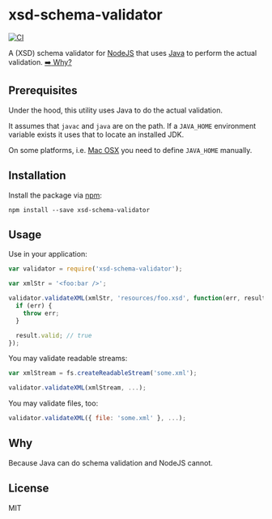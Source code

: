 # xsd-schema-validator

[![CI](https://github.com/nikku/node-xsd-schema-validator/workflows/CI/badge.svg)](https://github.com/nikku/node-xsd-schema-validator/actions?query=workflow%3ACI)

A (XSD) schema validator for [NodeJS](nodejs.org) that uses [Java](https://www.java.com) to perform the actual validation. [:arrow_right: Why?](#why)


## Prerequisites

Under the hood, this utility uses Java to do the actual validation. 

It assumes that `javac` and `java` are on the path. If a `JAVA_HOME` environment variable exists it uses that to locate an installed JDK. 

On some platforms, i.e. [Mac OSX](http://www.mkyong.com/java/how-to-set-java_home-environment-variable-on-mac-os-x/) you need to define `JAVA_HOME` manually.


## Installation

Install the package via [npm](http://npmjs.org):

```
npm install --save xsd-schema-validator
```


## Usage

Use in your application:

```javascript
var validator = require('xsd-schema-validator');

var xmlStr = '<foo:bar />';

validator.validateXML(xmlStr, 'resources/foo.xsd', function(err, result) {
  if (err) {
    throw err;
  }

  result.valid; // true
});
```

You may validate readable streams:

```javascript
var xmlStream = fs.createReadableStream('some.xml');

validator.validateXML(xmlStream, ...);
```

You may validate files, too:

```javascript
validator.validateXML({ file: 'some.xml' }, ...);
```

## Why

Because Java can do schema validation and NodeJS cannot.


## License

MIT

